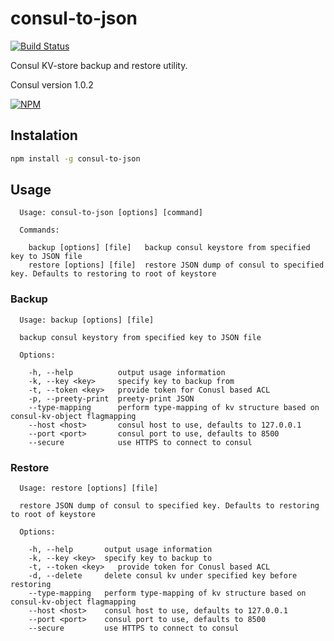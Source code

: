 # consul-to-json

[![Build Status](https://travis-ci.org/halradaideh/consul-to-json.svg?branch=master)](https://travis-ci.org/lekoder/consul-to-json)

Consul KV-store backup and restore utility.

Consul version 1.0.2

[![NPM](https://nodei.co/npm/consul-to-json.png?downloads=true&downloadRank=true&stars=true)](https://nodei.co/npm/consul-to-json/)

## Instalation
```bash
npm install -g consul-to-json
```

## Usage


```
  Usage: consul-to-json [options] [command]

  Commands:

    backup [options] [file]   backup consul keystore from specified key to JSON file
    restore [options] [file]  restore JSON dump of consul to specified key. Defaults to restoring to root of keystore
```

### Backup

```
  Usage: backup [options] [file]

  backup consul keystory from specified key to JSON file

  Options:

    -h, --help          output usage information
    -k, --key <key>     specify key to backup from
    -t, --token <key>   provide token for Conusl based ACL    
    -p, --preety-print  preety-print JSON
    --type-mapping      perform type-mapping of kv structure based on consul-kv-object flagmapping
    --host <host>       consul host to use, defaults to 127.0.0.1
    --port <port>       consul port to use, defaults to 8500
    --secure            use HTTPS to connect to consul
```

### Restore

```
  Usage: restore [options] [file]

  restore JSON dump of consul to specified key. Defaults to restoring to root of keystore

  Options:

    -h, --help       output usage information
    -k, --key <key>  specify key to backup to
    -t, --token <key>   provide token for Conusl based ACL
    -d, --delete     delete consul kv under specified key before restoring
    --type-mapping   perform type-mapping of kv structure based on consul-kv-object flagmapping
    --host <host>    consul host to use, defaults to 127.0.0.1
    --port <port>    consul port to use, defaults to 8500
    --secure         use HTTPS to connect to consul
```

